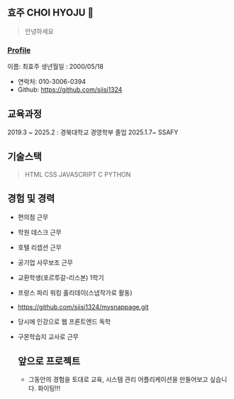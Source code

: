 <background>

## 효주 CHOI HYOJU 🤗

> 안녕하세요 

### [Profile](https://github.com/siisi1324)
이름: 최효주
생년월일 : 2000/05/18

  - 연락처: 010-3006-0394
  - Github: https://github.com/siisi1324

## 교육과정
2019.3 ~ 2025.2 : 경북대학교 경영학부 졸업
2025.1.7~   SSAFY

## 기술스택
> HTML
> CSS
> JAVASCRIPT
> C
> PYTHON

## 경험 및 경력
- 편의점 근무
- 학원 데스크 근무
- 호텔 리셉션 근무
- 공기업 사무보조 근무
- 교환학생(포르투갈-리스본) 1학기
- 프랑스 파리 워킹 홀리데이(스냅작가로 활동)
- https://github.com/siisi1324/mysnappage.git
- 당시에 인강으로 웹 프론트엔드 독학
- 구몬학습지 교사로 근무

  ## 앞으로 프로젝트
  - 그동안의 경험을 토대로 교육, 시스템 관리 어플리케이션을 만들어보고 싶습니다. 화이팅!!!


